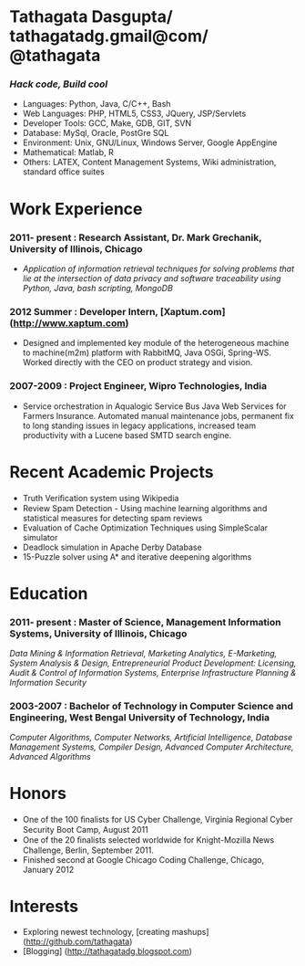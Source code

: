 # Tathagata Dasgupta/ tathagatadg.gmail@com/ @tathagata

### _Hack code, Build cool_

* Languages: Python, Java, C/C++, Bash
* Web Languages: PHP, HTML5, CSS3, JQuery, JSP/Servlets
* Developer Tools: GCC, Make, GDB, GIT, SVN
* Database: MySql, Oracle, PostGre SQL
* Environment: Unix, GNU/Linux, Windows Server, Google AppEngine
* Mathematical: Matlab, R
* Others: LATEX, Content Management Systems, Wiki administration, standard office suites

# Work Experience
### 2011- present : Research Assistant, Dr. Mark Grechanik, University of Illinois, Chicago
* _Application of information retrieval techniques for solving problems that lie at the intersection of data privacy and software traceability using Python, Java, bash scripting, MongoDB_

### 2012 Summer : Developer Intern, [Xaptum.com] (http://www.xaptum.com)
* Designed and implemented key module of the heterogeneous machine to machine(m2m) platform with RabbitMQ, Java OSGi, Spring-WS. Worked directly with the CEO on product strategy and vision.
 

### 2007-2009 : Project Engineer, Wipro Technologies, India 
* Service orchestration in Aqualogic Service Bus Java Web Services for Farmers Insurance. Automated manual
maintenance jobs, permanent fix to long standing issues in legacy applications, increased team productivity
with a Lucene based SMTD search engine.


# Recent Academic Projects 
* Truth Veriﬁcation system using Wikipedia
* Review Spam Detection - Using machine learning algorithms and statistical measures for detecting spam reviews
* Evaluation of Cache Optimization Techniques using SimpleScalar simulator
* Deadlock simulation in Apache Derby Database
* 15-Puzzle solver using A\* and iterative deepening algorithms

# Education 
### 2011- present : Master of Science, Management Information Systems, University of Illinois, Chicago 
_Data Mining & Information Retrieval, Marketing Analytics, E-Marketing, System Analysis & Design, Entrepreneurial Product Development: Licensing, Audit & Control of Information Systems, Enterprise Infrastructure Planning & Information Security_

### 2003-2007 : Bachelor of Technology in Computer Science and Engineering, West Bengal University of Technology, India 
_Computer Algorithms, Computer Networks, Artificial Intelligence, Database Management Systems, Compiler Design, Advanced Computer Architecture, Advanced Algorithms_
 

# Honors
* One of the 100 ﬁnalists for US Cyber Challenge, Virginia Regional Cyber Security Boot Camp, August 2011
* One of the 20 ﬁnalists selected worldwide for Knight-Mozilla News Challenge, Berlin, September 2011.
* Finished second at Google Chicago Coding Challenge, Chicago, January 2012

# Interests 
* Exploring newest technology, [creating mashups] (http://github.com/tathagata)
* [Blogging] (http://tathagatadg.blogspot.com)
